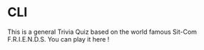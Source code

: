 # CLI
This is a general Trivia Quiz based on the world famous Sit-Com F.R.I.E.N.D.S.
You can play it here !


